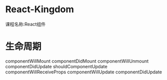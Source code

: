 # React-Kingdom
课程名称:React组件
# 生命周期
componentWillMount
componentDidMount
componentWillUnmount
componentDidUpdate
shouldComponentUpdate
componentWillReceiveProps
componentWillUpdate
componentDidUpdate
